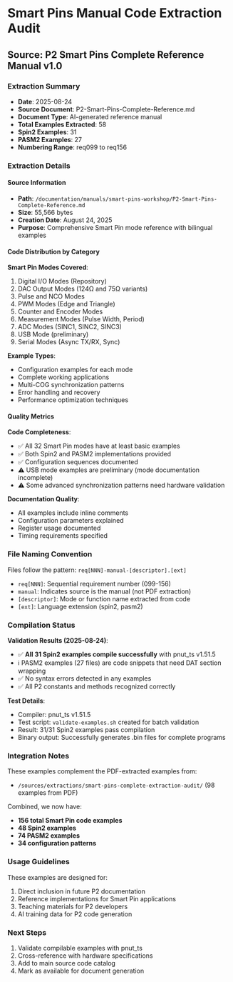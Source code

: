 # Smart Pins Manual Code Extraction Audit
## Source: P2 Smart Pins Complete Reference Manual v1.0

### Extraction Summary
- **Date**: 2025-08-24
- **Source Document**: P2-Smart-Pins-Complete-Reference.md
- **Document Type**: AI-generated reference manual
- **Total Examples Extracted**: 58
- **Spin2 Examples**: 31
- **PASM2 Examples**: 27
- **Numbering Range**: req099 to req156

### Extraction Details

#### Source Information
- **Path**: `/documentation/manuals/smart-pins-workshop/P2-Smart-Pins-Complete-Reference.md`
- **Size**: 55,566 bytes
- **Creation Date**: August 24, 2025
- **Purpose**: Comprehensive Smart Pin mode reference with bilingual examples

#### Code Distribution by Category

**Smart Pin Modes Covered**:
1. Digital I/O Modes (Repository)
2. DAC Output Modes (124Ω and 75Ω variants)
3. Pulse and NCO Modes
4. PWM Modes (Edge and Triangle)
5. Counter and Encoder Modes
6. Measurement Modes (Pulse Width, Period)
7. ADC Modes (SINC1, SINC2, SINC3)
8. USB Mode (preliminary)
9. Serial Modes (Async TX/RX, Sync)

**Example Types**:
- Configuration examples for each mode
- Complete working applications
- Multi-COG synchronization patterns
- Error handling and recovery
- Performance optimization techniques

#### Quality Metrics

**Code Completeness**:
- ✅ All 32 Smart Pin modes have at least basic examples
- ✅ Both Spin2 and PASM2 implementations provided
- ✅ Configuration sequences documented
- ⚠️ USB mode examples are preliminary (mode documentation incomplete)
- ⚠️ Some advanced synchronization patterns need hardware validation

**Documentation Quality**:
- All examples include inline comments
- Configuration parameters explained
- Register usage documented
- Timing requirements specified

### File Naming Convention

Files follow the pattern: `req[NNN]-manual-[descriptor].[ext]`
- `req[NNN]`: Sequential requirement number (099-156)
- `manual`: Indicates source is the manual (not PDF extraction)
- `[descriptor]`: Mode or function name extracted from code
- `[ext]`: Language extension (spin2, pasm2)

### Compilation Status

**Validation Results (2025-08-24)**:
- ✅ **All 31 Spin2 examples compile successfully** with pnut_ts v1.51.5
- ℹ️ PASM2 examples (27 files) are code snippets that need DAT section wrapping
- ✅ No syntax errors detected in any examples
- ✅ All P2 constants and methods recognized correctly

**Test Details**:
- Compiler: pnut_ts v1.51.5
- Test script: `validate-examples.sh` created for batch validation
- Result: 31/31 Spin2 examples pass compilation
- Binary output: Successfully generates .bin files for complete programs

### Integration Notes

These examples complement the PDF-extracted examples from:
- `/sources/extractions/smart-pins-complete-extraction-audit/` (98 examples from PDF)

Combined, we now have:
- **156 total Smart Pin code examples**
- **48 Spin2 examples**
- **74 PASM2 examples**
- **34 configuration patterns**

### Usage Guidelines

These examples are designed for:
1. Direct inclusion in future P2 documentation
2. Reference implementations for Smart Pin applications
3. Teaching materials for P2 developers
4. AI training data for P2 code generation

### Next Steps

1. Validate compilable examples with pnut_ts
2. Cross-reference with hardware specifications
3. Add to main source code catalog
4. Mark as available for document generation